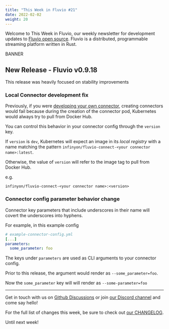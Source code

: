 ```yaml
---
title: "This Week in Fluvio #21"
date: 2022-02-02
weight: 20
---
```

Welcome to This Week in Fluvio, our weekly newsletter
for development updates to [Fluvio open source]. Fluvio is a distributed,
programmable streaming platform written in Rust.

BANNER

## New Release - Fluvio v0.9.18

This release was heavily focused on stability improvements

### Local Connector development fix

Previously, if you were [developing your own connector](/docs/connectors/local/cdk/introduction), creating connectors would fail because during the creation of the connector pod, Kubernetes would always try to pull from Docker Hub.

You can control this behavior in your connector config through the `version` key.

If `version` is `dev`, Kubernetes will expect an image in its *local registry* with a name matching the pattern `infinyon/fluvio-connect-<your connector name>:latest`.

Otherwise, the value of `version` will refer to the image tag to pull from Docker Hub.

e.g.
```shell
infinyon/fluvio-connect-<your connector name>:<version>
```

### Connector config parameter behavior change
Connector key parameters that include underscores in their name will covert the underscores into hyphens.

For example, in this example config

```yaml
# example-connector-config.yml
[...]
parameters:
  some_parameter: foo
```

The keys under `parameters` are used as CLI arguments to your connector config.

Prior to this release, the argument would render as `--some_parameter=foo`.

Now the `some_parameter` key will will render as `--some-parameter=foo`

---

Get in touch with us on [Github Discussions] or join [our Discord channel] and come say hello!

For the full list of changes this week, be sure to check out [our CHANGELOG].

Until next week!

[Fluvio open source]: https://github.com/infinyon/fluvio
[our CHANGELOG]: https://github.com/infinyon/fluvio/blob/master/CHANGELOG.md
[our Discord channel]: https://discordapp.com/invite/bBG2dTz
[Github Discussions]: https://github.com/infinyon/fluvio/discussions
